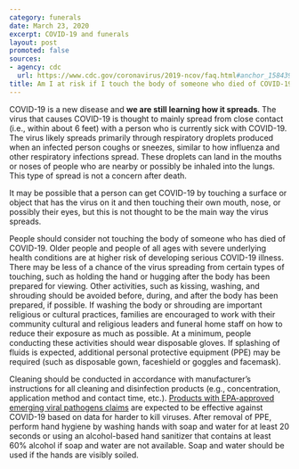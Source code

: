 ```yaml
---
category: funerals
date: March 23, 2020
excerpt: COVID-19 and funerals
layout: post
promoted: false
sources:
- agency: cdc
  url: https://www.cdc.gov/coronavirus/2019-ncov/faq.html#anchor_1584390222777
title: Am I at risk if I touch the body of someone who died of COVID-19?
---
```


COVID-19 is a new disease and **we are still learning how it spreads**. The virus that causes COVID-19 is thought to mainly spread from close contact (i.e., within about 6 feet) with a person who is currently sick with COVID-19. The virus likely spreads primarily through respiratory droplets produced when an infected person coughs or sneezes, similar to how influenza and other respiratory infections spread. These droplets can land in the mouths or noses of people who are nearby or possibly be inhaled into the lungs. This type of spread is not a concern after death.

It may be possible that a person can get COVID-19 by touching a surface or object that has the virus on it and then touching their own mouth, nose, or possibly their eyes, but this is not thought to be the main way the virus spreads.

People should consider not touching the body of someone who has died of COVID-19. Older people and people of all ages with severe underlying health conditions are at higher risk of developing serious COVID-19 illness. There may be less of a chance of the virus spreading from certain types of touching, such as holding the hand or hugging after the body has been prepared for viewing. Other activities, such as kissing, washing, and shrouding should be avoided before, during, and after the body has been prepared, if possible. If washing the body or shrouding are important religious or cultural practices, families are encouraged to work with their community cultural and religious leaders and funeral home staff on how to reduce their exposure as much as possible. At a minimum, people conducting these activities should wear disposable gloves. If splashing of fluids is expected, additional personal protective equipment (PPE) may be required (such as disposable gown, faceshield or goggles and facemask).

Cleaning should be conducted in accordance with manufacturer’s instructions for all cleaning and disinfection products (e.g., concentration, application method and contact time, etc.). [Products with EPA-approved emerging viral pathogens claims](https://www.epa.gov/pesticide-registration/list-n-disinfectants-use-against-sars-cov-2) are expected to be effective against COVID-19 based on data for harder to kill viruses. After removal of PPE, perform hand hygiene by washing hands with soap and water for at least 20 seconds or using an alcohol-based hand sanitizer that contains at least 60% alcohol if soap and water are not available. Soap and water should be used if the hands are visibly soiled.

